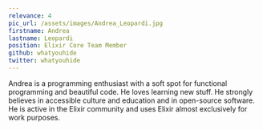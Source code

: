 ```yaml
---
relevance: 4
pic_url: /assets/images/Andrea_Leopardi.jpg
firstname: Andrea
lastname: Leopardi
position: Elixir Core Team Member
github: whatyouhide
twitter: whatyouhide
---
```

<p>Andrea is a programming enthusiast with a soft spot for functional programming and beautiful code. He loves learning new stuff. He strongly believes in accessible culture and education and in open-source software. He is active in the Elixir community and uses Elixir almost exclusively for work purposes.</p>

